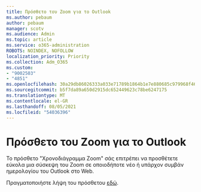 ```yaml
---
title: Πρόσθετο του Zoom για το Outlook
ms.author: pebaum
author: pebaum
manager: scotv
ms.audience: Admin
ms.topic: article
ms.service: o365-administration
ROBOTS: NOINDEX, NOFOLLOW
localization_priority: Priority
ms.collection: Adm_O365
ms.custom:
- "9002503"
- "4851"
ms.openlocfilehash: 30a29db86026333a033e71789b1864b1e7e880685c979968f467ef26f7fdc485
ms.sourcegitcommit: b5f7da89a650d2915dc652449623c78be6247175
ms.translationtype: MT
ms.contentlocale: el-GR
ms.lasthandoff: 08/05/2021
ms.locfileid: "54036396"
---
```

# <a name="zoom-add-in-for-outlook"></a>Πρόσθετο του Zoom για το Outlook

Το πρόσθετο "Χρονοδιάγραμμα Zoom" σάς επιτρέπει να προσθέτετε εύκολα μια σύσκεψη του Zoom σε οποιοδήποτε νέο ή υπάρχον συμβάν ημερολογίου του Outlook στο Web.

Πραγματοποιήστε λήψη του πρόσθετου [εδώ](https://go.microsoft.com/fwlink/?linkid=2126413).
 